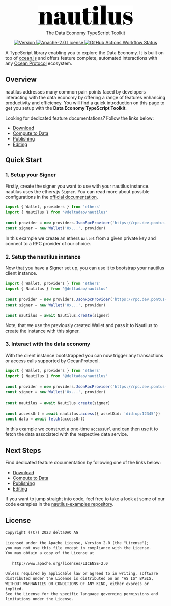 <br />

<p align="center">
  <a href="https://nautilus.delta-dao.com">
      <picture>
        <source media="(prefers-color-scheme: dark)" srcset="https://github.com/deltaDAO/nautilus/raw/main/docs/public/logo-dark.svg">
        <img alt="nautilus logo" src="https://github.com/deltaDAO/nautilus/raw/main/docs/public/logo-light.svg" width="auto" height="60">
      </picture>
</a>
</p>

<p align="center">
   The Data Economy TypeScript Toolkit
<p>

<p align="center">
  <a href="https://www.npmjs.com/package/deltadao/nautilus">
    <picture>
      <source media="(prefers-color-scheme: dark)" srcset="https://img.shields.io/npm/v/@deltadao/nautilus?colorA=21262d&colorB=21262d&style=for-the-badge">
      <img src="https://img.shields.io/npm/v/@deltadao/nautilus?colorA=f6f8fa&colorB=f6f8fa&style=for-the-badge" alt="Version">
    </picture>
  </a>
  <a href="https://github.com/deltaDAO/nautilus/blob/main/LICENSE">
    <picture>
      <source media="(prefers-color-scheme: dark)" srcset="https://img.shields.io/npm/l/@deltadao/nautilus?colorA=21262d&colorB=21262d&style=for-the-badge">
      <img src="https://img.shields.io/npm/l/@deltadao/nautilus?colorA=f6f8fa&colorB=f6f8fa&style=for-the-badge" alt="Apache-2.0 License">
    </picture>
  </a>
  <a href="https://www.npmjs.com/package/deltadao/nautilus">
    <picture>
      <source media="(prefers-color-scheme: dark)" srcset="https://img.shields.io/github/actions/workflow/status/deltaDAO/nautilus/changeset.yml?colorA=21262d&colorB=21262d&style=for-the-badge">
      <img src="https://img.shields.io/github/actions/workflow/status/deltaDAO/nautilus/changeset.yml?colorA=f6f8fa&colorB=f6f8fa&style=for-the-badge" alt="GitHub Actions Workflow Status">
    </picture>
  </a>
</p>


A TypeScript library enabling you to explore the Data Economy. It is built on top of [ocean.js](https://github.com/oceanprotocol/ocean.js) and offers feature complete, automated interactions with any [Ocean Protocol](https://oceanprotocol.com) ecosystem.

## Overview
nautilus addresses many common pain points faced by developers interacting with the data economy by offering a range of features enhancing productivity and efficiency.
You will find a quick introduction on this page to get you setup with the **Data Economy TypeScript Toolkit**.

Looking for dedicated feature documentations? Follow the links below:
- [Download](https://nautilus.delta-dao.com/docs/guides/download)
- [Compute to Data](https://nautilus.delta-dao.com/docs/guides/compute)
- [Publishing](https://nautilus.delta-dao.com/docs/guides/publish)
- [Editing](https://nautilus.delta-dao.com/docs/guides/edit)


## Quick Start
### 1. Setup your Signer
Firstly, create the signer you want to use with your nautilus instance. nautilus uses the ethers.js `Signer`. You can read more about possible configurations in the [official documentation](https://docs.ethers.org/v5/api/signer/).

```ts twoslash
import { Wallet, providers } from 'ethers'
import { Nautilus } from '@deltadao/nautilus'

const provider = new providers.JsonRpcProvider('https://rpc.dev.pontus-x.eu') 
const signer = new Wallet('0x...', provider) 
```

In this example we create an ethers `Wallet` from a given private key and connect to a RPC provider of our choice.

### 2. Setup the nautilus instance
Now that you have a Signer set up, you can use it to bootstrap your nautilus client instance.

``` ts twoslash
import { Wallet, providers } from 'ethers'
import { Nautilus } from '@deltadao/nautilus'

const provider = new providers.JsonRpcProvider('https://rpc.dev.pontus-x.eu')
const signer = new Wallet('0x...', provider)

const nautilus = await Nautilus.create(signer) 
```

Note, that we use the previously created Wallet and pass it to Nautilus to create the instance with this signer.

### 3. Interact with the data economy
With the client instance bootstrapped you can now trigger any transactions or access calls supported by OceanProtocol.

``` ts twoslash
import { Wallet, providers } from 'ethers'
import { Nautilus } from '@deltadao/nautilus'

const provider = new providers.JsonRpcProvider('https://rpc.dev.pontus-x.eu')
const signer = new Wallet('0x...', provider)

const nautilus = await Nautilus.create(signer)

const accessUrl = await nautilus.access({ assetDid: 'did:op:12345'}) 
const data = await fetch(accessUrl) 
```

In this example we construct a one-time `accessUrl` and can then use it to fetch the data associated with the respective data service.

## Next Steps

Find dedicated feature documentation by following one of the links below:
- [Download](https://nautilus.delta-dao.com/docs/guides/download)
- [Compute to Data](https://nautilus.delta-dao.com/docs/guides/compute)
- [Publishing](https://nautilus.delta-dao.com/docs/guides/publish)
- [Editing](https://nautilus.delta-dao.com/docs/guides/edit)

If you want to jump straight into code, feel free to take a look at some of our code examples in the [nautilus-examples repository](https://github.com/deltaDAO/nautilus-examples).

## License

```
Copyright ((C)) 2023 deltaDAO AG

Licensed under the Apache License, Version 2.0 (the "License");
you may not use this file except in compliance with the License.
You may obtain a copy of the License at

   http://www.apache.org/licenses/LICENSE-2.0

Unless required by applicable law or agreed to in writing, software
distributed under the License is distributed on an "AS IS" BASIS,
WITHOUT WARRANTIES OR CONDITIONS OF ANY KIND, either express or implied.
See the License for the specific language governing permissions and
limitations under the License.
```
